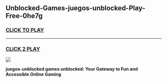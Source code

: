 
## Unblocked-Games-juegos-unblocked-Play-Free-0he7g
<h3>
<a href="https://premium76.site?title=juegos-unblocked&ref=23A">CLICK TO PLAY</a></h3>
<hr>

<h3>
<a href="https://premium76.site?title=juegos-unblocked&ref=23A">CLICK 2 PLAY</a>
  
</h3>

<a href="https://premium76.site?title=juegos-unblocked&ref=23A"><img src="https://clearcache.store/games.png"></a>


**juegos-unblocked games unblocked: Your Gateway to Fun and Accessible Online Gaming**
